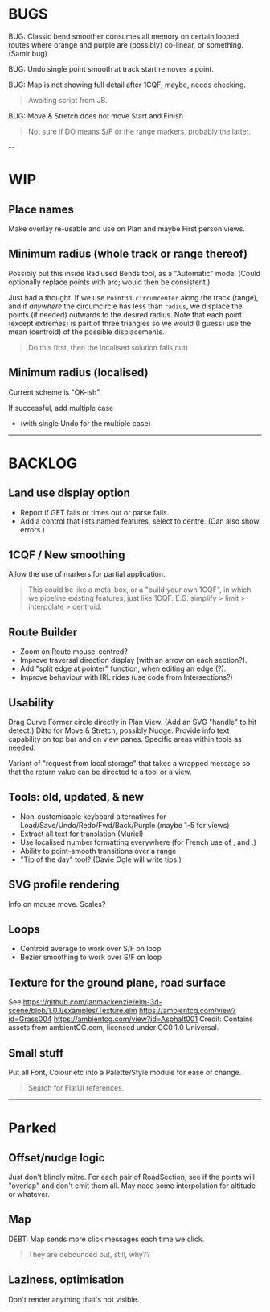 
# BUGS

BUG: Classic bend smoother consumes all memory on certain looped routes where
     orange and purple are (possibly) co-linear, or something. (Samir bug)

BUG: Undo single point smooth at track start removes a point.

BUG: Map is not showing full detail after 1CQF, maybe, needs checking.
> Awaiting script from JB.

BUG: Move & Stretch does not move Start and Finish 
> Not sure if DO means S/F or the range markers, probably the latter.

--

# WIP

## Place names

Make overlay re-usable and use on Plan and maybe First person views.

## Minimum radius (whole track or range thereof)

Possibly put this inside Radiused Bends tool, as a "Automatic" mode.
(Could optionally replace points with arc; would then be consistent.)

Just had a thought. If we use `Point3d.circumcenter` along the track (range), and if _anywhere_ the
circumcircle has less than `radius`, we displace the points (if needed) outwards to the desired radius.
Note that each point (except extremes) is part of three triangles so we would (I guess) use the mean
(centroid) of the possible displacements.
> Do this first, then the localised solution falls out)

## Minimum radius (localised)

Current scheme is "OK-ish".

If successful, add multiple case
- (with single Undo for the multiple case)

---

# BACKLOG

## Land use display option

- Report if GET fails or times out or parse fails.
- Add a control that lists named features, select to centre. (Can also show errors.)

## 1CQF / New smoothing

Allow the use of markers for partial application.
> This could be like a meta-box, or a "build your own 1CQF", in which
> we pipeline existing features, just like 1CQF.
> E.G. simplify > limit > interpolate > centroid.

## Route Builder

- Zoom on Route mouse-centred?
- Improve traversal direction display (with an arrow on each section?).
- Add "split edge at pointer" function, when editing an edge (?).
- Improve behaviour with IRL rides (use code from Intersections?)

## Usability

Drag Curve Former circle directly in Plan View. (Add an SVG "handle" to hit detect.)
Ditto for Move & Stretch, possibly Nudge.
Provide info text capability on top bar and on view panes.
Specific areas within tools as needed.

Variant of "request from local storage" that takes a wrapped message so that the return value
can be directed to a tool or a view.

## Tools: old, updated, & new

- Non-customisable keyboard alternatives for Load/Save/Undo/Redo/Fwd/Back/Purple (maybe 1-5 for views)
- Extract all text for translation (Muriel)
- Use localised number formatting everywhere (for French use of , and .)
- Ability to point-smooth transitions over a range
- "Tip of the day" tool? (Davie Ogle will write tips.)

## SVG profile rendering

Info on mouse move.
Scales?

## Loops

- Centroid average to work over S/F on loop
- Bezier smoothing to work over S/F on loop

## Texture for the ground plane, road surface

See https://github.com/ianmackenzie/elm-3d-scene/blob/1.0.1/examples/Texture.elm
https://ambientcg.com/view?id=Grass004
https://ambientcg.com/view?id=Asphalt001
Credit: Contains assets from ambientCG.com, licensed under CC0 1.0 Universal.

## Small stuff

Put all Font, Colour etc into a Palette/Style module for ease of change.
> Search for FlatUI references.
 
---

# Parked

## Offset/nudge logic

Just don't blindly mitre. For each pair of RoadSection, see if the points will
"overlap" and don't emit them all. May need some interpolation for altitude or whatever.

## Map

DEBT: Map sends more click messages each time we click.
> They are debounced but, still, why??

## Laziness, optimisation

Don't render anything that's not visible.

